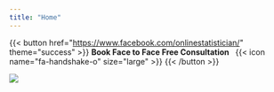 ```yaml
---
title: "Home"
---
```


{{< button href="https://www.facebook.com/onlinestatistician/" theme="success" >}} <b>Book Face to Face Free Consultation </b> &nbsp; {{< icon name="fa-handshake-o" size="large" >}} {{< /button >}}


![]( /images/bio.png)
